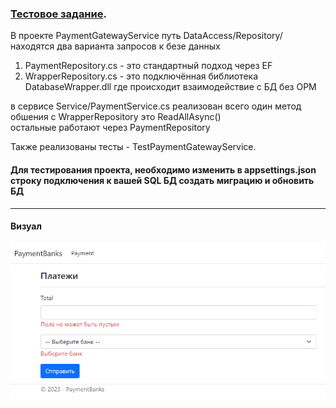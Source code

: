 
 ### [Тестовое задание](https://github.com/RuslanSinkevich/PaymentGatewayService/blob/master/test.txt).
 
 В проекте PaymentGatewayService путь DataAccess/Repository/
 находятся два варианта запросов к безе данных
 
 1) PaymentRepository.cs - это стандартный подход через EF
 2) WrapperRepository.cs - это подключённая библиотека DatabaseWrapper.dll где происходит взаимодействие с БД без ОРМ 
   
  в сервисе Service/PaymentService.cs реализован всего один метод обшения с WrapperRepository это ReadAllAsync()   
  остальные работают через PaymentRepository
  
  Также реализованы  тесты - TestPaymentGatewayService.
  
  #### Для тестирования проекта, необходимо изменить в appsettings.json строку подключения к вашей SQL БД создать миграцию и обновить БД
  
  <hr>
  
  #### Визуал
  ![Image alt](https://raw.githubusercontent.com/RuslanSinkevich/PaymentGatewayService/master/img.png)
